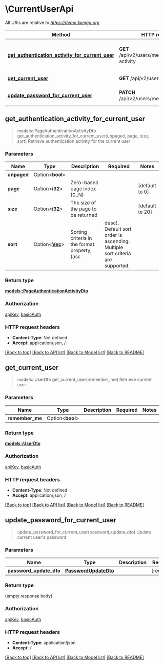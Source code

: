 # \CurrentUserApi

All URIs are relative to *https://demo.komga.org*

Method | HTTP request | Description
------------- | ------------- | -------------
[**get_authentication_activity_for_current_user**](CurrentUserApi.md#get_authentication_activity_for_current_user) | **GET** /api/v2/users/me/authentication-activity | Retrieve authentication activity for the current user
[**get_current_user**](CurrentUserApi.md#get_current_user) | **GET** /api/v2/users/me | Retrieve current user
[**update_password_for_current_user**](CurrentUserApi.md#update_password_for_current_user) | **PATCH** /api/v2/users/me/password | Update current user's password



## get_authentication_activity_for_current_user

> models::PageAuthenticationActivityDto get_authentication_activity_for_current_user(unpaged, page, size, sort)
Retrieve authentication activity for the current user

### Parameters


Name | Type | Description  | Required | Notes
------------- | ------------- | ------------- | ------------- | -------------
**unpaged** | Option<**bool**> |  |  |
**page** | Option<**i32**> | Zero-based page index (0..N) |  |[default to 0]
**size** | Option<**i32**> | The size of the page to be returned |  |[default to 20]
**sort** | Option<[**Vec<String>**](String.md)> | Sorting criteria in the format: property,(asc|desc). Default sort order is ascending. Multiple sort criteria are supported. |  |

### Return type

[**models::PageAuthenticationActivityDto**](PageAuthenticationActivityDto.md)

### Authorization

[apiKey](../README.md#apiKey), [basicAuth](../README.md#basicAuth)

### HTTP request headers

- **Content-Type**: Not defined
- **Accept**: application/json, */*

[[Back to top]](#) [[Back to API list]](../README.md#documentation-for-api-endpoints) [[Back to Model list]](../README.md#documentation-for-models) [[Back to README]](../README.md)


## get_current_user

> models::UserDto get_current_user(remember_me)
Retrieve current user

### Parameters


Name | Type | Description  | Required | Notes
------------- | ------------- | ------------- | ------------- | -------------
**remember_me** | Option<**bool**> |  |  |

### Return type

[**models::UserDto**](UserDto.md)

### Authorization

[apiKey](../README.md#apiKey), [basicAuth](../README.md#basicAuth)

### HTTP request headers

- **Content-Type**: Not defined
- **Accept**: application/json, */*

[[Back to top]](#) [[Back to API list]](../README.md#documentation-for-api-endpoints) [[Back to Model list]](../README.md#documentation-for-models) [[Back to README]](../README.md)


## update_password_for_current_user

> update_password_for_current_user(password_update_dto)
Update current user's password

### Parameters


Name | Type | Description  | Required | Notes
------------- | ------------- | ------------- | ------------- | -------------
**password_update_dto** | [**PasswordUpdateDto**](PasswordUpdateDto.md) |  | [required] |

### Return type

 (empty response body)

### Authorization

[apiKey](../README.md#apiKey), [basicAuth](../README.md#basicAuth)

### HTTP request headers

- **Content-Type**: application/json
- **Accept**: */*

[[Back to top]](#) [[Back to API list]](../README.md#documentation-for-api-endpoints) [[Back to Model list]](../README.md#documentation-for-models) [[Back to README]](../README.md)

